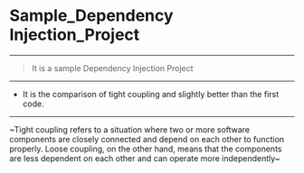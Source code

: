 # Sample_Dependency Injection_Project
---
> It is a sample Dependency Injection Project
---
* It is the comparison of tight coupling and slightly better than the first code.
---
~Tight coupling refers to a situation where two or more software components are closely connected and depend on each other to function properly. Loose coupling, on the other hand, means that the components are less dependent on each other and can operate more independently~
